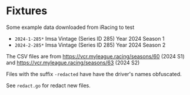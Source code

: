 # Fixtures

Some example data downloaded from iRacing to test

- `2024-1-285*` Imsa Vintage (Series ID 285) Year 2024 Season 1
- `2024-2-285*` Imsa Vintage (Series ID 285) Year 2024 Season 2

The CSV files are from https://vcr.myleague.racing/seasons/60 (2024 S1) and https://vcr.myleague.racing/seasons/63 (2024 S2)

Files with the suffix `-redacted` have have the driver's names obfuscated.

See `redact.go` for redact new files.